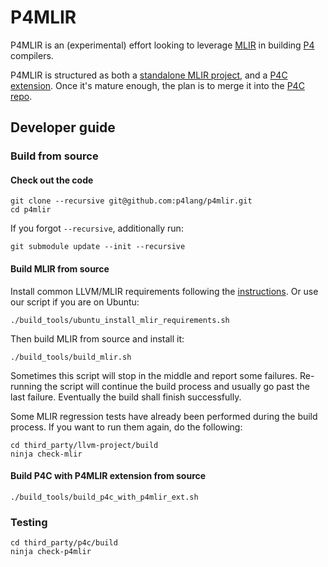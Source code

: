 # P4MLIR

P4MLIR is an (experimental) effort looking to leverage [MLIR](https://mlir.llvm.org/) in building [P4](https://p4.org/) compilers.

P4MLIR is structured as both a [standalone MLIR project](https://github.com/llvm/llvm-project/tree/main/mlir/examples/standalone), and a [P4C extension](https://github.com/fruffy/p4dummy). Once it's mature enough, the plan is to merge it into the [P4C repo](https://github.com/p4lang/p4c).

## Developer guide

### Build from source

#### Check out the code

```shell
git clone --recursive git@github.com:p4lang/p4mlir.git
cd p4mlir
```

If you forgot `--recursive`, additionally run:

```shell
git submodule update --init --recursive
```

#### Build MLIR from source

Install common LLVM/MLIR requirements following the [instructions](https://mlir.llvm.org/getting_started/). Or use our script if you are on Ubuntu:

```shell
./build_tools/ubuntu_install_mlir_requirements.sh
```

Then build MLIR from source and install it:

```shell
./build_tools/build_mlir.sh
```

Sometimes this script will stop in the middle and report some failures. Re-running the script will continue the build process and usually go past the last failure. Eventually the build shall finish successfully.

Some MLIR regression tests have already been performed during the build process. If you want to run them again, do the following:

```shell
cd third_party/llvm-project/build
ninja check-mlir
```

#### Build P4C with P4MLIR extension from source

```shell
./build_tools/build_p4c_with_p4mlir_ext.sh
```

### Testing

```shell
cd third_party/p4c/build
ninja check-p4mlir
```
